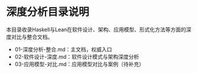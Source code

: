 # 深度分析目录说明

本目录收录Haskell与Lean在软件设计、架构、应用模型、形式化方法等方面的深度对比与整合文档。

- 01-深度分析-整合.md：主文档，权威入口
- 02-软件设计-深度.md：软件设计模式与架构深度分析
- 03-应用模型-对比.md：应用模型对比与案例（待补充）
